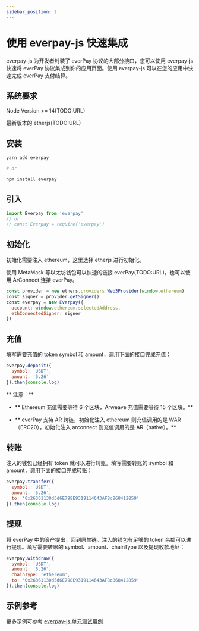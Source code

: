 ```yaml
---
sidebar_position: 2
---
```


# 使用 everpay-js 快速集成

everpay-js 为开发者封装了 everPay 协议的大部分接口，您可以使用 everpay-js 快速将 everPay 协议集成到你的应用页面。使用 everpay-js 可以在您的应用中快速完成 everPay 支付结算。

## 系统要求

Node Version >= 14(TODO:URL)

最新版本的 etherjs(TODO:URL)

## 安装
```bash
yarn add everpay

# or

npm install everpay
```

## 引入
```js
import Everpay from 'everpay'
// or
// const Everpay = require('everpay')
```


## 初始化

初始化需要注入 ethereum，这里选择 etherjs 进行初始化。

使用 MetaMask 等以太坊钱包可以快速的链接 everPay(TODO:URL)。也可以使用 ArConnect 连接 everPay。

```js
const provider = new ethers.providers.Web3Provider(window.ethereum)
const signer = provider.getSigner()
const everpay = new Everpay({
  account: window.ethereum.selectedAddress,
  ethConnectedSigner: signer
})
```

## 充值

填写需要充值的 token symbol 和 amount，调用下面的接口完成充值：

```js
everpay.deposit({
  symbol: 'USDT',
  amount: '5.26'
}).then(console.log)
```

** 注意：**

- ** Ethereum 充值需要等待 6 个区块，Arweave 充值需要等待 15 个区块。**

- ** everPay 支持 AR 跨链，初始化注入 ethereum 则充值调用的是 WAR（ERC20），初始化注入 arconnect 则充值调用的是 AR（native）。**

## 转账

注入的钱包已经拥有 token 就可以进行转账。填写需要转账的 symbol 和 amount，调用下面的接口完成转账：

```js
everpay.transfer({
  symbol: 'USDT',
  amount: '5.26',
  to: '0x26361130d5d6E798E9319114643AF8c868412859'
}).then(console.log)
```

## 提现

将 everPay 中的资产提出，回到原生链。注入的钱包有足够的 token 余额可以进行提现。填写需要转账的 symbol、amount、chainType 以及提现收款地址：

```js
everpay.withdraw({
  symbol: 'USDT',
  amount: '5.26',
  chainType: 'ethereum',
  to: '0x26361130d5d6E798E9319114643AF8c868412859'
}).then(console.log)
```

## 示例参考
更多示例可参考 [everpay-js 单元测试用例](https://github.com/everFinance/everpay-js/tree/main/test)